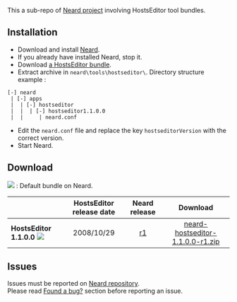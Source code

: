 This a sub-repo of [Neard project](https://github.com/crazy-max/neard) involving HostsEditor tool bundles.

## Installation

* Download and install [Neard](https://github.com/crazy-max/neard).
* If you already have installed Neard, stop it.
* Download [a HostsEditor bundle](#download).
* Extract archive in `neard\tools\hostseditor\`. Directory structure example :

```
[-] neard
 | [-] apps
 |  | [-] hostseditor 
 |  |  | [-] hostseditor1.1.0.0
 |  |     | neard.conf
```

* Edit the `neard.conf` file and replace the key `hostseditorVersion` with the correct version.
* Start Neard.

## Download

![](https://raw.github.com/crazy-max/neard-tool-hostseditor/master/img/star-20160403.png) : Default bundle on Neard.

|                         | HostsEditor release date | Neard release | Download |
| ------------------------|:------------------------:|:-------------:|:--------:|
| **HostsEditor 1.1.0.0** ![](https://raw.github.com/crazy-max/neard-tool-hostseditor/master/img/star-20160403.png) | 2008/10/29 | [r1](https://github.com/crazy-max/neard-tool-hostseditor/releases/tag/r1) | [neard-hostseditor-1.1.0.0-r1.zip](https://github.com/crazy-max/neard-tool-hostseditor/releases/download/r1/neard-hostseditor-1.1.0.0-r1.zip) |

## Issues

Issues must be reported on [Neard repository](https://github.com/crazy-max/neard/issues).<br />
Please read [Found a bug?](https://github.com/crazy-max/neard#found-a-bug) section before reporting an issue.
